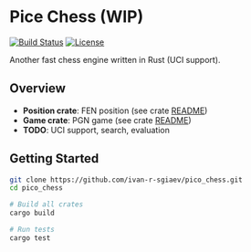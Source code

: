 # Pice Chess (WIP)

[![Build Status](https://github.com/ivan-r-sigaev/pico_chess/actions/workflows/rust.yml/badge.svg)](https://github.com/ivan-r-sigaev/pico_chess/actions)
[![License](https://img.shields.io/badge/License-MIT-yellow.svg)](./LICENSE)

Another fast chess engine written in Rust (UCI support).

## Overview
- **Position crate**: FEN position (see crate [README](./crates/position/README.md))
- **Game crate**: PGN game (see crate [README](./crates/game/README.md))
- **TODO**: UCI support, search, evaluation

## Getting Started
```bash
git clone https://github.com/ivan-r-sgiaev/pico_chess.git
cd pico_chess

# Build all crates
cargo build

# Run tests
cargo test
```

